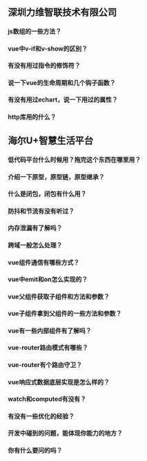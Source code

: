 ## 深圳力维智联技术有限公司
#### js数组的一些方法？

#### vue中v-if和v-show的区别？

#### 有没有用过指令的修饰符？

#### 说一下vue的生命周期和几个钩子函数？

#### 有没有用过echart，说一下用过的属性？

#### http库用的什么？



## 海尔U+智慧生活平台

#### 低代码平台什么时候用？拖完这个东西在哪里用？

#### 介绍一下原型，原型链，原型继承？

#### 什么是闭包，闭包有什么用？

#### 防抖和节流有没有听过？

#### 内存泄漏有了解吗？

#### 跨域一般怎么处理？

#### vue组件通信有哪些方式？

#### vue中emit和on怎么实现的？

#### vue父组件获取子组件和方法和参数？

#### vue子组件拿到父组件的一些方法和参数？

#### vue有一些内部组件有了解吗？

#### vue-router路由模式有哪些？

#### vue-router有个路由守卫？

#### vue响应式数据底层实现是怎么样的？

#### watch和computed有没有？

#### 有没有一些优化的经验？

#### 开发中碰到的问题，能体现你能力的地方？

#### 你有什么要问的吗？